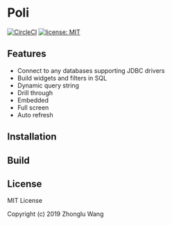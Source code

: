 # Poli

[![CircleCI](https://circleci.com/gh/shzlw/poli.svg?style=shield)](https://circleci.com/gh/shzlw/poli)
[![license: MIT](https://img.shields.io/badge/license-MIT-orange.svg)](https://opensource.org/licenses/MIT)

## Features

* Connect to any databases supporting JDBC drivers
* Build widgets and filters in SQL
* Dynamic query string
* Drill through 
* Embedded
* Full screen
* Auto refresh

## Installation

## Build

## License

MIT License

Copyright (c) 2019 Zhonglu Wang